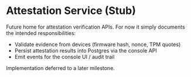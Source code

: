# Attestation Service (Stub)

Future home for attestation verification APIs. For now it simply documents the intended responsibilities:

- Validate evidence from devices (firmware hash, nonce, TPM quotes)
- Persist attestation results into Postgres via the console API
- Emit events for the console UI / audit trail

Implementation deferred to a later milestone.
